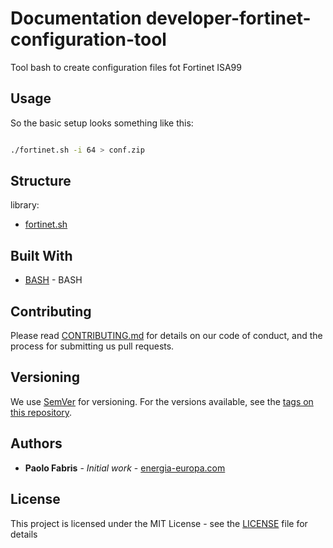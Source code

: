 # Documentation developer-fortinet-configuration-tool

Tool bash to create configuration files fot Fortinet ISA99

## Usage

So the basic setup looks something like this:

```bash

./fortinet.sh -i 64 > conf.zip

```

## Structure

library:
- [fortinet.sh](https://github.com/energia-source/developer-fortinet-configuration-tool)

## Built With

* [BASH](https://www.gnu.org/software/bash/) - BASH

## Contributing

Please read [CONTRIBUTING.md](https://github.com/energia-source/developer-fortinet-configuration-tool/blob/main/CONTRIBUTING.md) for details on our code of conduct, and the process for submitting us pull requests.

## Versioning

We use [SemVer](https://semver.org/) for versioning. For the versions available, see the [tags on this repository](https://github.com/energia-source/developer-fortinet-configuration-tool/tags). 

## Authors

* **Paolo Fabris** - *Initial work* - [energia-europa.com](https://www.energia-europa.com/)

## License

This project is licensed under the MIT License - see the [LICENSE](LICENSE) file for details